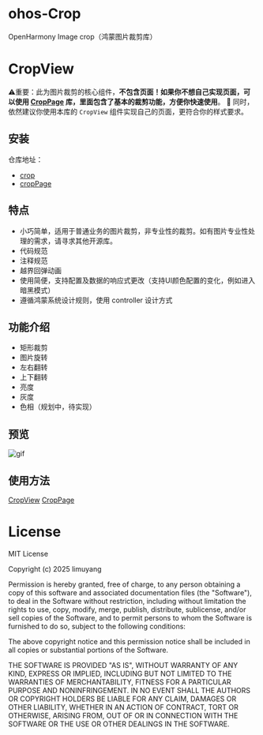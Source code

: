 # ohos-Crop
OpenHarmony Image crop（鸿蒙图片裁剪库）

# CropView
⚠️重要：此为图片裁剪的核心组件，**不包含页面！如果你不想自己实现页面，可以使用 [CropPage](https://gitee.com/limuyang2/ohos-crop/tree/master/cropPage) 库，里面包含了基本的裁剪功能，方便你快速使用**。
🔔 同时，依然建议你使用本库的 `CropView` 组件实现自己的页面，更符合你的样式要求。

## 安装
仓库地址：
- [crop](https://ohpm.openharmony.cn/#/cn/detail/@mumu%2Fcrop)
- [cropPage](https://ohpm.openharmony.cn/#/cn/detail/@mumu%2Fcrop_page)

## 特点
- 小巧简单，适用于普通业务的图片裁剪，非专业性的裁剪。如有图片专业性处理的需求，请寻求其他开源库。
- 代码规范
- 注释规范
- 越界回弹动画
- 使用简便，支持配置及数据的响应式更改（支持UI颜色配置的变化，例如进入暗黑模式）
- 遵循鸿蒙系统设计规则，使用 controller 设计方式

## 功能介绍
- 矩形裁剪
- 图片旋转
- 左右翻转
- 上下翻转
- 亮度
- 灰度
- 色相（规划中，待实现）

## 预览
![gif](https://gitee.com/limuyang2/ohos-crop/raw/master/preview.gif)

## 使用方法
[CropView](https://gitee.com/limuyang2/ohos-crop/blob/master/crop/README.md)
[CropPage](https://gitee.com/limuyang2/ohos-crop/blob/master/cropPage/README.md)

# License
MIT License

Copyright (c) 2025 limuyang

Permission is hereby granted, free of charge, to any person obtaining a copy
of this software and associated documentation files (the "Software"), to deal
in the Software without restriction, including without limitation the rights
to use, copy, modify, merge, publish, distribute, sublicense, and/or sell
copies of the Software, and to permit persons to whom the Software is
furnished to do so, subject to the following conditions:

The above copyright notice and this permission notice shall be included in all
copies or substantial portions of the Software.

THE SOFTWARE IS PROVIDED "AS IS", WITHOUT WARRANTY OF ANY KIND, EXPRESS OR
IMPLIED, INCLUDING BUT NOT LIMITED TO THE WARRANTIES OF MERCHANTABILITY,
FITNESS FOR A PARTICULAR PURPOSE AND NONINFRINGEMENT. IN NO EVENT SHALL THE
AUTHORS OR COPYRIGHT HOLDERS BE LIABLE FOR ANY CLAIM, DAMAGES OR OTHER
LIABILITY, WHETHER IN AN ACTION OF CONTRACT, TORT OR OTHERWISE, ARISING FROM,
OUT OF OR IN CONNECTION WITH THE SOFTWARE OR THE USE OR OTHER DEALINGS IN THE
SOFTWARE.
